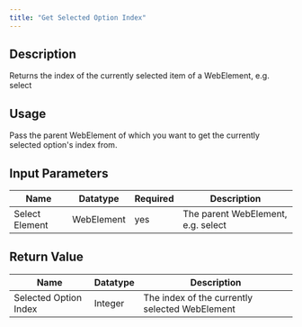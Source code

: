 ```yaml
---
title: "Get Selected Option Index"
---
```

## Description
Returns the index of the currently selected item of a WebElement, e.g. select


## Usage
Pass the parent WebElement of which you want to get the currently selected option's index from.

## Input Parameters

Name | Datatype | Required | Description
---- | -------- | ------- |---------------
Select Element | WebElement | yes | The parent WebElement, e.g. select
## Return Value

Name | Datatype | Description
---- | --------- | ---------------
Selected Option Index | Integer | The index of the currently selected WebElement
